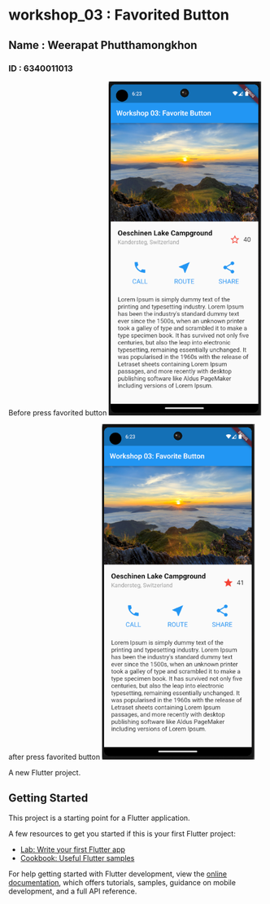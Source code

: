 # workshop_03 : Favorited Button
## Name : Weerapat Phutthamongkhon
### ID : 6340011013

Before press favorited button
<img src="assets/images/final_work-1.PNG" style="width: 300px;">

after press favorited button
<img src="assets/images/final_work-2.PNG" style="width: 300px;">

A new Flutter project.

## Getting Started

This project is a starting point for a Flutter application.

A few resources to get you started if this is your first Flutter project:

- [Lab: Write your first Flutter app](https://docs.flutter.dev/get-started/codelab)
- [Cookbook: Useful Flutter samples](https://docs.flutter.dev/cookbook)

For help getting started with Flutter development, view the
[online documentation](https://docs.flutter.dev/), which offers tutorials,
samples, guidance on mobile development, and a full API reference.
